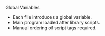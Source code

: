 Global Variables

 * Each file introduces a global variable.
 * Main program loaded after library scripts.
 * Manual ordering of script tags required.
